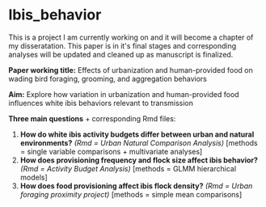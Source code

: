 # Ibis_behavior
This is a project I am currently working on and it will become a chapter of my disseratation. This paper is in it's final stages and corresponding analyses will be updated and cleaned up as manuscript is finalized.  

**Paper working title:** Effects of urbanization and human-provided food on wading bird foraging, grooming, and aggregation behaviors

**Aim:** Explore how variation in urbanization and human-provided food influences white ibis behaviors relevant to transmission

**Three main questions** + corresponding Rmd files:
 1. **How do white ibis activity budgets differ between urban and natural environments?** *(Rmd = Urban Natural Comparison Analysis)* [methods = single variable comparisons + multivariate analyses]
 2. **How does provisioning frequency and flock size affect ibis behavior?**
 *(Rmd = Activity Budget Analysis)* [methods = GLMM hierarchical models]
 3. **How does food provisioning affect ibis flock density?** 
 *(Rmd = Urban foraging proximity project)* [methods = simple mean comparisons]
 
